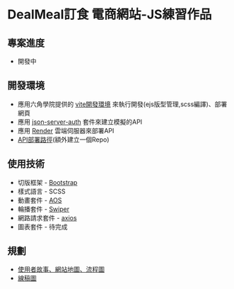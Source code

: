 # DealMeal訂食 電商網站-JS練習作品
## 專案進度
  - 開發中

## 開發環境
  - 應用六角學院提供的 [vite開發環境](https://github.com/gonsakon/vite0729/tree/main#%E8%B3%87%E6%96%99%E5%A4%BE%E7%B5%90%E6%A7%8B) 來執行開發(ejs版型管理,scss編譯)、部署網頁
  - 應用 [json-server-auth](https://www.npmjs.com/package/json-server-auth) 套件來建立模擬的API
  - 應用 [Render](https://render.com/) 雲端伺服器來部署API
  - [API部署路徑](https://github.com/patrickpie83/DealMealServer)(額外建立一個Repo)

## 使用技術
  - 切版框架 - [Bootstrap](https://bootstrap5.hexschool.com/docs/5.1/getting-started/introduction/)
  - 樣式語言 - SCSS
  - 動畫套件 - [AOS](https://michalsnik.github.io/aos/)
  - 輪播套件 - [Swiper](https://swiperjs.com/)
  - 網路請求套件 - [axios](https://github.com/axios/axios)
  - 圖表套件 - 待完成

## 規劃
  -  [使用者故事、網站地圖、流程圖](https://whimsical.com/3Y9fYoy21rLNkKCW2C4sDG)
  -  [線稿圖](https://www.figma.com/file/UrY10PvTlPEqtAgx9XboBO/DealMeal%E8%A8%82%E9%A3%9F%E7%B7%9A%E7%A8%BF%E5%9C%96?type=design&node-id=801-134&mode=design&t=7cNaB9kirdQe9hD9-0)
  

